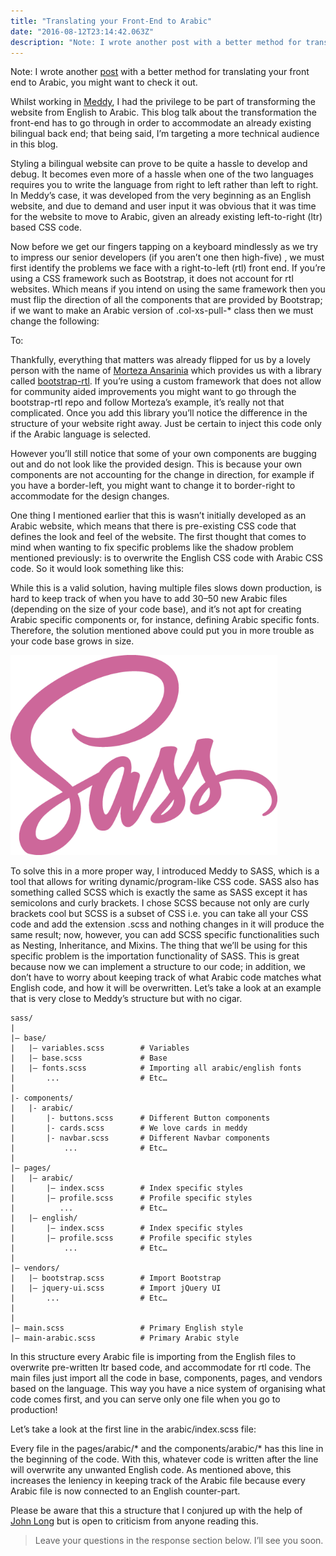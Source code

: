 ```yaml
---
title: "Translating your Front-End to Arabic"
date: "2016-08-12T23:14:42.063Z"
description: "Note: I wrote another post with a better method for translating your front end to Arabic, you might want to check it out. Whilst working in Meddy, I had the privilege to be part of transforming the…"
---
```

Note: I wrote another [post](https://link.medium.com/w7YkFct1OV) with a better method for translating your front end to Arabic, you might want to check it out.

Whilst working in [Meddy](http://meddy.co), I had the privilege to be part of transforming the website from English to Arabic. This blog talk about the transformation the front-end has to go through in order to accommodate an already existing bilingual back end; that being said, I’m targeting a more technical audience in this blog.

Styling a bilingual website can prove to be quite a hassle to develop and debug. It becomes even more of a hassle when one of the two languages requires you to write the language from right to left rather than left to right. In Meddy’s case, it was developed from the very beginning as an English website, and due to demand and user input it was obvious that it was time for the website to move to Arabic, given an already existing left-to-right (ltr) based CSS code.

Now before we get our fingers tapping on a keyboard mindlessly as we try to impress our senior developers (if you aren’t one then high-five) , we must first identify the problems we face with a right-to-left (rtl) front end. If you’re using a CSS framework such as Bootstrap, it does not account for rtl websites. Which means if you intend on using the same framework then you must flip the direction of all the components that are provided by Bootstrap; if we want to make an Arabic version of .col-xs-pull-\* class then we must change the following:

To:

Thankfully, everything that matters was already flipped for us by a lovely person with the name of [Morteza Ansarinia](http://github.com/morteza) which provides us with a library called [bootstrap-rtl](https://github.com/morteza/bootstrap-rtl). If you’re using a custom framework that does not allow for community aided improvements you might want to go through the bootstrap-rtl repo and follow Morteza’s example, it’s really not that complicated. Once you add this library you’ll notice the difference in the structure of your website right away. Just be certain to inject this code only if the Arabic language is selected.

However you’ll still notice that some of your own components are bugging out and do not look like the provided design. This is because your own components are not accounting for the change in direction, for example if you have a border-left, you might want to change it to border-right to accommodate for the design changes.

One thing I mentioned earlier that this is wasn’t initially developed as an Arabic website, which means that there is pre-existing CSS code that defines the look and feel of the website. The first thought that comes to mind when wanting to fix specific problems like the shadow problem mentioned previously: is to overwrite the English CSS code with Arabic CSS code. So it would look something like this:

While this is a valid solution, having multiple files slows down production, is hard to keep track of when you have to add 30–50 new Arabic files (depending on the size of your code base), and it’s not apt for creating Arabic specific components or, for instance, defining Arabic specific fonts. Therefore, the solution mentioned above could put you in more trouble as your code base grows in size.

![SASS logo](./1*dMNikHR10Nfw1Z0PtmITXA.png)

To solve this in a more proper way, I introduced Meddy to SASS, which is a tool that allows for writing dynamic/program-like CSS code. SASS also has something called SCSS which is exactly the same as SASS except it has semicolons and curly brackets. I chose SCSS because not only are curly brackets cool but SCSS is a subset of CSS i.e. you can take all your CSS code and add the extension .scss and nothing changes in it will produce the same result; now, however, you can add SCSS specific functionalities such as Nesting, Inheritance, and Mixins. The thing that we’ll be using for this specific problem is the importation functionality of SASS. This is great because now we can implement a structure to our code; in addition, we don’t have to worry about keeping track of what Arabic code matches what English code, and how it will be overwritten. Let’s take a look at an example that is very close to Meddy’s structure but with no cigar.

```
sass/   
|   
|– base/   
|   |– variables.scss        # Variables   
|   |– base.scss             # Base  
|   |– fonts.scss            # Importing all arabic/english fonts  
|       ...                  # Etc…  
|  
|- components/  
|   |- arabic/  
|       |- buttons.scss      # Different Button components  
|       |- cards.scss        # We love cards in meddy   
|       |- navbar.scss       # Different Navbar components  
|           ...              # Etc…  
|  
|– pages/   
|   |– arabic/  
|       |– index.scss        # Index specific styles   
|       |– profile.scss      # Profile specific styles   
|          ...               # Etc…   
|   |– english/  
|       |– index.scss        # Index specific styles   
|       |– profile.scss      # Profile specific styles   
|           ...              # Etc…  
|  
|– vendors/  
|   |– bootstrap.scss        # Import Bootstrap   
|   |– jquery-ui.scss        # Import jQuery UI   
|       ...                  # Etc…   
|   
|   
|– main.scss                 # Primary English style  
|– main-arabic.scss          # Primary Arabic style
```

In this structure every Arabic file is importing from the English files to overwrite pre-written ltr based code, and accommodate for rtl code. The main files just import all the code in base, components, pages, and vendors based on the language. This way you have a nice system of organising what code comes first, and you can serve only one file when you go to production!

Let’s take a look at the first line in the arabic/index.scss file:

Every file in the pages/arabic/\* and the components/arabic/\* has this line in the beginning of the code. With this, whatever code is written after the line will overwrite any unwanted English code. As mentioned above, this increases the leniency in keeping track of the Arabic file because every Arabic file is now connected to an English counter-part.

Please be aware that this a structure that I conjured up with the help of [John Long](http://thesassway.com/beginner/how-to-structure-a-sass-project) but is open to criticism from anyone reading this.

> Leave your questions in the response section below. I’ll see you soon.